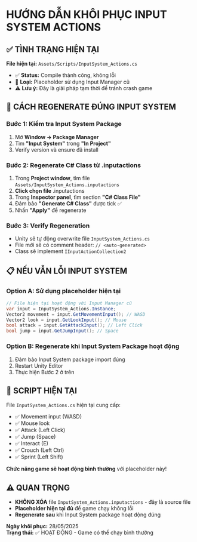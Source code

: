 # HƯỚNG DẪN KHÔI PHỤC INPUT SYSTEM ACTIONS

## ✅ TÌNH TRẠNG HIỆN TẠI

**File hiện tại:** `Assets/Scripts/InputSystem_Actions.cs` 
- ✅ **Status:** Compile thành công, không lỗi
- 🔄 **Loại:** Placeholder sử dụng Input Manager cũ
- ⚠️ **Lưu ý:** Đây là giải pháp tạm thời để tránh crash game

## 🎯 CÁCH REGENERATE ĐÚNG INPUT SYSTEM

### Bước 1: Kiểm tra Input System Package
1. Mở **Window → Package Manager**
2. Tìm **"Input System"** trong **"In Project"**
3. Verify version và ensure đã install

### Bước 2: Regenerate C# Class từ .inputactions
1. Trong **Project window**, tìm file `Assets/InputSystem_Actions.inputactions`
2. **Click chọn file** .inputactions
3. Trong **Inspector panel**, tìm section **"C# Class File"**
4. Đảm bảo **"Generate C# Class"** được tick ✅
5. Nhấn **"Apply"** để regenerate

### Bước 3: Verify Regeneration
- Unity sẽ tự động overwrite file `InputSystem_Actions.cs`
- File mới sẽ có comment header: `// <auto-generated>`
- Class sẽ implement `IInputActionCollection2`

## 📋 NẾU VẪN LỖI INPUT SYSTEM

### Option A: Sử dụng placeholder hiện tại
```csharp
// File hiện tại hoạt động với Input Manager cũ
var input = InputSystem_Actions.Instance;
Vector2 movement = input.GetMovementInput(); // WASD
Vector2 look = input.GetLookInput(); // Mouse
bool attack = input.GetAttackInput(); // Left Click
bool jump = input.GetJumpInput(); // Space
```

### Option B: Regenerate khi Input System Package hoạt động
1. Đảm bảo Input System package import đúng
2. Restart Unity Editor
3. Thực hiện Bước 2 ở trên

## 🔧 SCRIPT HIỆN TẠI

File `InputSystem_Actions.cs` hiện tại cung cấp:
- ✅ Movement input (WASD)
- ✅ Mouse look
- ✅ Attack (Left Click)
- ✅ Jump (Space)
- ✅ Interact (E)
- ✅ Crouch (Left Ctrl)
- ✅ Sprint (Left Shift)

**Chức năng game sẽ hoạt động bình thường** với placeholder này!

## ⚠️ QUAN TRỌNG

- **KHÔNG XÓA** file `InputSystem_Actions.inputactions` - đây là source file
- **Placeholder hiện tại đủ** để game chạy không lỗi
- **Regenerate sau** khi Input System package hoạt động đúng

**Ngày khôi phục:** 28/05/2025  
**Trạng thái:** ✅ HOẠT ĐỘNG - Game có thể chạy bình thường
